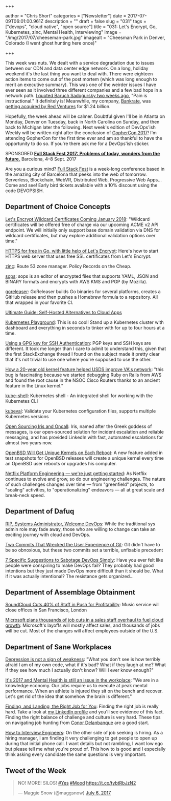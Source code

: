 +++

author = "Chris Short"
categories = ["Newsletter"]
date = 2017-07-09T06:01:00.961Z
description = ""
draft = false
slug = "031"
tags = ["devops", "cloud native", "open source"]
title = "031: Let's Encrypt, Go, Kubernetes, zinc, Mental Health, Interviewing"
image = "/img/2017/07/cheeseman-park.jpg"
imagealt = "Cheesman Park in Denver, Colorado (I went ghost hunting here once)"

+++

This week was nuts. We dealt with a service degradation due to issues between our CDN and data center edge network. On a long, holiday weekend it's the last thing you want to deal with. There were eighteen action items to come out of the post mortem (which was long enough to merit an executive summary). This was one of the weirder issues I have ever seen as it involved three different companies and a few bad hops in a network path. [I quoted Baruch Sadogursky two weeks ago](https://devopsish.com/devopsish-029-week-of-1498363200-56ad15adce32), "Pain is instructional." It definitely is! Meanwhile, my company, [Bankrate](http://www.bankrate.com/), was [getting acquired by Red Ventures](http://www.thedrum.com/news/2017/07/04/red-ventures-digs-deep-bankrate-website-124bn-personal-finance-drive) for $1.24 billion.

Hopefully, the week ahead will be calmer. Doubtful given I'll be in Atlanta on Monday, Denver on Tuesday, back in North Carolina on Sunday, and then back to Michigan later the following. Next week's edition of DevOps'ish Weekly will be written right after the conclusion of [GopherCon 2017](https://gophercon.com/)! I'm attending GopherCon for the first time ever and am so thankful to have the opportunity to do so. If you're there ask me for a DevOps'ish sticker.

SPONSORED
[**Full Stack Fest 2017: Problems of today, wonders from the future.**](https://2017.fullstackfest.com)
Barcelona, 4–8 Sept. 2017

Are you a curious mind? [Full Stack Fest](https://2017.fullstackfest.com) is a week-long conference based in the amazing city of Barcelona that peeks into the web of tomorrow. Serverless, Blockchain, WebVR, Distributed Web, Progressive Web Apps... Come and see! Early bird tickets available with a 10% discount using the code DEVOPSISH.

## Department of Choice Concepts

[Let's Encrypt Wildcard Certificates Coming January 2018](https://letsencrypt.org//2017/07/06/wildcard-certificates-coming-jan-2018.html): "Wildcard certificates will be offered free of charge via our upcoming ACME v2 API endpoint. We will initially only support base domain validation via DNS for wildcard certificates, but may explore additional validation options over time."

[HTTPS for free in Go, with little help of Let's Encrypt](https://blog.kowalczyk.info/article/Jl3G/https-for-free-in-go.html): Here's how to start HTTPS web server that uses free SSL certificates from Let's Encrypt.

[zinc](https://github.com/PressLabs/zinc): Route 53 zone manager. Policy Records on the Cheap.

[sops](https://github.com/mozilla/sops): sops is an editor of encrypted files that supports YAML, JSON and BINARY formats and encrypts with AWS KMS and PGP (by Mozilla).

[goreleaser](https://github.com/goreleaser/goreleaser): GoReleaser builds Go binaries for several platforms, creates a GitHub release and then pushes a Homebrew formula to a repository. All that wrapped in your favorite CI.

[Ultimate Guide: Self-Hosted Alternatives to Cloud Apps](http://blog.ssdnodes.com/blog/ultimate-guide-self-hosted-alternatives-to-cloud-apps)

[Kubernetes Playground](http://labs.play-with-k8s.com/): This is so cool! Stand up a Kubernetes cluster with dashboard and everything in seconds to tinker with for up to four hours at a time.

[Using a GPG key for SSH Authentication](http://ryanlue.com/posts/2017-06-29-gpg-for-ssh-auth): PGP keys and SSH keys are different. It took me longer than I care to admit to understand this, given that the first StackExchange thread I found on the subject made it pretty clear that it's not trivial to use one where you're supposed to use the other.

[How a 20-year old kernel feature helped USDS improve VA's network](https://medium.com/the-u-s-digital-service/how-a-20-year-old-kernel-feature-helped-usds-improve-vas-network-33109cbcb2e6): "this bug is fascinating because we started debugging Ruby on Rails from AWS and found the root cause in the NSOC Cisco Routers thanks to an ancient feature in the Linux kernel."

[kube-shell](https://github.com/cloudnativelabs/kube-shell): Kubernetes shell - An integrated shell for working with the Kubernetes CLI

[kubeval](https://github.com/garethr/kubeval): Validate your Kubernetes configuration files, supports multiple Kubernetes versions

[Open Sourcing Iris and Oncall](https://engineering.linkedin.com/blog/2017/06/open-sourcing-iris-and-oncall): Iris, named after the Greek goddess of messages, is our open-sourced solution for incident escalation and reliable messaging, and has provided LinkedIn with fast, automated escalations for almost two years now.

[OpenBSD Will Get Unique Kernels on Each Reboot](https://www.bleepingcomputer.com/news/security/openbsd-will-get-unique-kernels-on-each-reboot-do-you-hear-that-linux-windows/): A new feature added in test snapshots for OpenBSD releases will create a unique kernel every time an OpenBSD user reboots or upgrades his computer.

[Netflix Platform Engineering — we're just getting started](https://medium.com/netflix-techblog/neflix-platform-engineering-were-just-getting-started-267f65c4d1a7): As Netflix continues to evolve and grow, so do our engineering challenges. The nature of such challenges changes over time — from "greenfield" projects, to "scaling" activities, to "operationalizing" endeavors — all at great scale and break-neck speed.

## Department of Dafuq

[RIP, Systems Administrator, Welcome DevOps](https://www.informationweek.com/devops/rip-systems-administrator-welcome-devops/a/d-id/1329208): While the traditional sys admin role may fade away, those who are willing to change can take an exciting journey with cloud and DevOps.

[Two Commits That Wrecked the User Experience of Git](https://redfin.engineering/two-commits-that-wrecked-the-user-experience-of-git-f0075b77eab1): Git didn't have to be so obnoxious, but these two commits set a terrible, unfixable precedent

[7 Specific Suggestions to Sabotage DevOps Simply](http://squad-twelve.com/2017/07/03/7-specific-suggestions-to-sabotage-devops-simply/): Have you ever felt like people were conspiring to make DevOps fail? They probably had good intentions but they just made DevOps more difficult than it should be. What if it was actually intentional? The resistance gets organized...

## Department of Assemblage Obtainment

[SoundCloud Cuts 40% of Staff in Push for Profitability](https://www.bloomberg.com/news/articles/2017-07-06/soundcloud-cuts-40-percent-of-staff-in-bid-to-remain-independent): Music service will close offices in San Francisco, London

[Microsoft plans thousands of job cuts in a sales staff overhaul to fuel cloud growth](http://www.cnbc.com/2017/07/06/microsoft-will-layoff-thousands-of-employees.html): Microsoft's layoffs will mostly affect sales, and thousands of jobs will be cut. Most of the changes will affect employees outside of the U.S.

## Department of Sane Workplaces

[Depression is not a sign of weakness](https://medium.com/@ashleymcnamara/depression-is-not-a-sign-of-weakness-478d55ba66f9): "What you don't see is how terribly afraid I am of my own code, what if it's bad? What if they laugh at me? What if they see how much I actually don't know? Will I ever know enough?"

[It's 2017 and Mental Health is still an issue in the workplace](https://medium.com/@OlarkLiveChat/its-2017-and-mental-health-is-still-an-issue-in-the-workplace-61efbef092f): "We are in a knowledge economy. Our jobs require us to execute at peak mental performance. When an athlete is injured they sit on the bench and recover. Let's get rid of the idea that somehow the brain is different."

[Finding, and Landing, the Right Job for You](https://devops.com/finding-landing-right-job/): Finding the right job is really hard. Take a look at [my LinkedIn profile](https://www.linkedin.com/in/christopherbshort/?lipi=urn%3Ali%3Apage%3Ad_flagship3_feed%3BxgmsXBp6RqOuzgj8Wke%2B7Q%3D%3D&licu=urn%3Ali%3Acontrol%3Ad_flagship3_feed-identity_welcome_message) and you'll see evidence of this fact. Finding the right balance of challenge and culture is very hard. These tips on navigating job hunting from [Conor Delanbanque](https://twitter.com/ConorDevOps) are a good start.

[How to Interview Engineers](http://blog.triplebyte.com/how-to-interview-engineers): On the other side of job seeking is hiring. As a hiring manager, I am finding it very challenging to get people to open up during that initial phone call. I want details but not rambling, I want low ego but please tell me what you're proud of. This how to is good and I especially think asking every candidate the same questions is very important.

## Tweet of the Week

<blockquote class="twitter-tweet" data-lang="en"><p lang="es" dir="ltr">NO! MORE! SILOS! <a href="https://twitter.com/hashtag/Yes?src=hash&amp;ref_src=twsrc%5Etfw">#Yes</a> <a href="https://twitter.com/hashtag/Mood?src=hash&amp;ref_src=twsrc%5Etfw">#Mood</a> <a href="https://t.co/tybtRbJzN2">https://t.co/tybtRbJzN2</a></p>&mdash; Maggie Snow (@maggsnow) <a href="https://twitter.com/maggsnow/status/882960436911636482?ref_src=twsrc%5Etfw">July 6, 2017</a></blockquote>
<script async src="https://platform.twitter.com/widgets.js" charset="utf-8"></script>



